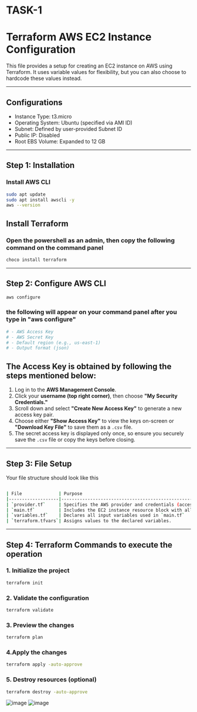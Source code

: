 # TASK-1
# Terraform AWS EC2 Instance Configuration

This file provides a setup for creating an EC2 instance on AWS using Terraform. It uses variable values for flexibility, but you can also choose to hardcode these values instead.

---

##  Configurations

- Instance Type: t3.micro
- Operating System: Ubuntu (specified via AMI ID)
- Subnet: Defined by user-provided Subnet ID
- Public IP: Disabled
- Root EBS Volume: Expanded to 12 GB


---

## Step 1: Installation

###  Install AWS CLI

```bash
sudo apt update
sudo apt install awscli -y
aws --version
```
## Install Terraform  
### Open the powershell as an admin, then copy the following command on the command panel 
```bash
choco install terraform
```
---
## Step 2: Configure AWS CLI
```bash
aws configure
```
### the following will appear on your command panel after you type in "aws configure"
```bash
# - AWS Access Key
# - AWS Secret Key
# - Default region (e.g., us-east-1)
# - Output format (json)
```
## The Access Key is obtained by following the steps mentioned below: 

1. Log in to the **AWS Management Console**.
2. Click your **username (top right corner)**, then choose **"My Security Credentials."**
3. Scroll down and select **"Create New Access Key"** to generate a new access key pair.
4. Choose either **"Show Access Key"** to view the keys on-screen or **"Download Key File"** to save them as a `.csv` file.
5. The secret access key is displayed only once, so ensure you securely save the `.csv` file or copy the keys before closing.

   
---

## Step 3: File Setup 

 Your file structure should look like this
```bash

| File              | Purpose                                                                 |
|-------------------|-------------------------------------------------------------------------|
| `provider.tf`     | Specifies the AWS provider and credentials (access key and secret key are hardcoded).|
| `main.tf`         | Includes the EC2 instance resource block with all configurable parameters.   |
| `variables.tf`    | Declares all input variables used in `main.tf`                          |
| `terraform.tfvars`| Assigns values to the declared variables.                           |

```
---
## Step 4: Terraform Commands to execute the operation

### 1. Initialize the project
```bash
terraform init
```

### 2. Validate the configuration
```bash
terraform validate
```

### 3. Preview the changes
```bash
terraform plan
```

### 4.Apply the changes
```bash
terraform apply -auto-approve
```

### 5. Destroy resources (optional)
```bash
terraform destroy -auto-approve
```
![image](https://github.com/user-attachments/assets/c40c3d86-1d44-46c8-b4d0-51f550a38948)
![image](https://github.com/user-attachments/assets/734d6b79-199d-4122-88f8-870a1db4a865)
